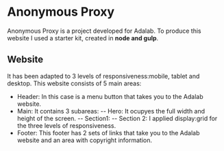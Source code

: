 
# Anonymous Proxy

Anonymous Proxy  is a project developed for Adalab. To produce this website I used a starter kit, created in **node and gulp**. 

## Website

It has been adapted to 3 levels of responsiveness:mobile, tablet and desktop. This website consists of 5 main areas: 

- Header: In this case is a menu button that takes you to the Adalab website.
- Main: It contains 3 subareas:
   -- Hero: It ocupyes the full width and height of the screen.
   -- Section1:
   -- Section 2: I applied display:grid for the three levels of responsiveness.
- Footer: This footer has 2 sets of links that take you to the Adalab website and an area with copyright information.

